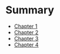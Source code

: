 # Summary

- [Chapter 1](./chapter_1.md)
- [Chapter 2](./chapter_2.md)
- [Chapter 3](./chapter_3.md)
- [Chapter 4](./first_task.md)